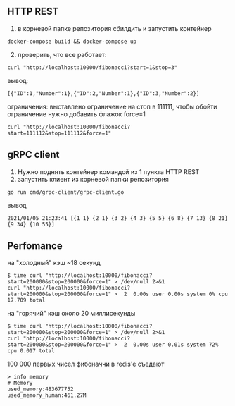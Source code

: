 ## HTTP REST
1) в корневой папке репозитория сбилдить и запустить контейнер
```
docker-compose build && docker-compose up
```

2) проверить, что все работает:
```
curl "http://localhost:10000/fibonacci?start=1&stop=3"
```

вывод:
```
[{"ID":1,"Number":1},{"ID":2,"Number":1},{"ID":3,"Number":2}]
```

ограничения:
выставлено ограничение на стоп в 111111, чтобы обойти ограничение нужно добавить флажок force=1
```
curl "http://localhost:10000/fibonacci?start=111112&stop=111112&force=1"
```

## gRPC client
1) Нужно поднять контейнер командой из 1 пункта HTTP REST
2) запустить клиент из корневой папки репозитория
```
go run cmd/grpc-client/grpc-client.go
```

вывод
```
2021/01/05 21:23:41 [{1 1} {2 1} {3 2} {4 3} {5 5} {6 8} {7 13} {8 21} {9 34} {10 55}]
```

## Perfomance
на "холодный" кэш ~18 секунд
```
$ time curl "http://localhost:10000/fibonacci?start=200000&stop=200000&force=1" > /dev/null 2>&1
curl "http://localhost:10000/fibonacci?start=200000&stop=200000&force=1" >  2  0.00s user 0.00s system 0% cpu 17.709 total
```

на "горячий" кэш около 20 миллисекунды
```
$ time curl "http://localhost:10000/fibonacci?start=200000&stop=200000&force=1" > /dev/null 2>&1
curl "http://localhost:10000/fibonacci?start=200000&stop=200000&force=1" >  2  0.00s user 0.01s system 72% cpu 0.017 total
```

100 000 первых чисел фибоначчи в redis'e съедают
```
> info memory
# Memory
used_memory:483677752
used_memory_human:461.27M
```
